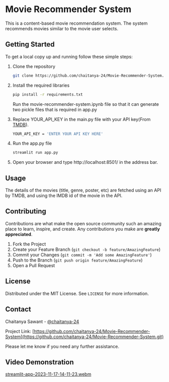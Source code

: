 # Movie Recommender System
This is a content-based movie recommendation system. The system recommends movies similar to the movie user selects. 

## Getting Started

To get a local copy up and running follow these simple steps:

1. Clone the repository
   ```sh
   git clone https://github.com/chaitanya-24/Movie-Recommender-System.git
   ```
   
2. Install the required libraries
   ```sh
   pip install -r requirements.txt
   ```
   Run the movie-recommender-system.ipynb file so that it can generate two pickle files that is required in app.py

3. Replace YOUR_API_KEY in the main.py file with your API key(From [TMDB](https://www.themoviedb.org/)). 
   ```sh
   YOUR_API_KEY = 'ENTER YOUR API KEY HERE'
   ```
4. Run the app.py file
   ```sh
   streamlit run app.py
   ```
5. Open your browser and type http://localhost:8501/ in the address bar.

## Usage

The details of the movies (title, genre, poster, etc) are fetched using an API by TMDB, and using the IMDB id of the movie in the API. 

## Contributing

Contributions are what make the open source community such an amazing place to learn, inspire, and create. Any contributions you make are **greatly appreciated**.

1. Fork the Project
2. Create your Feature Branch (`git checkout -b feature/AmazingFeature`)
3. Commit your Changes (`git commit -m 'Add some AmazingFeature'`)
4. Push to the Branch (`git push origin feature/AmazingFeature`)
5. Open a Pull Request

## License

Distributed under the MIT License. See `LICENSE` for more information.

## Contact

Chaitanya Sawant - [@chaitanya-24](https://github.com/chaitanya-24)

Project Link: [https://github.com/chaitanya-24/Movie-Recommender-System](https://github.com/chaitanya-24/Movie-Recommender-System.git)

Please let me know if you need any further assistance.

## Video Demonstration
[streamlit-app-2023-11-17-14-11-23.webm](https://github.com/chaitanya-24/Movie-Recommender-System/assets/62403348/d55102e1-f7f1-477d-a19a-542e9b6bd3e8)
